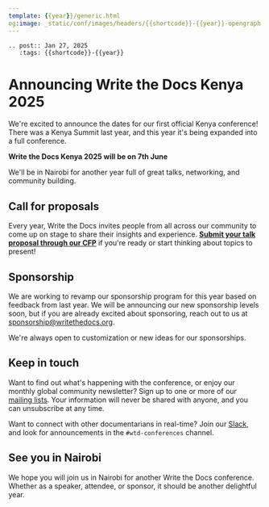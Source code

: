 ```yaml
---
template: {{year}}/generic.html
og:image: _static/conf/images/headers/{{shortcode}}-{{year}}-opengraph.png
---
```


```{eval-rst}
.. post:: Jan 27, 2025
   :tags: {{shortcode}}-{{year}}
```

<!-- Ignore above here, it's metadata for the website. -->

# Announcing Write the Docs Kenya 2025

We're excited to announce the dates for our first official Kenya conference!
There was a Kenya Summit last year, and this year it's being expanded into a full conference.

**Write the Docs Kenya 2025 will be on 7th June**

We'll be in Nairobi for another year full of great talks, networking, and community building.

## Call for proposals

Every year, Write the Docs invites people from all across our community to come up on stage to share their insights and experience. [**Submit your talk proposal through our CFP**](https://sessionize.com/wtdkenya-conf/) if you're ready or start thinking about topics to present!

## Sponsorship

We are working to revamp our sponsorship program for this year based on feedback from last year. We will be announcing our new sponsorship levels soon, but if you are already excited about sponsoring, reach out to us at sponsorship@writethedocs.org.

We're always open to customization or new ideas for our sponsorships.

## Keep in touch

Want to find out what's happening with the conference, or enjoy our monthly global community newsletter? Sign up to one or more of our [mailing lists](https://www.writethedocs.org/newsletter/). Your information will never be shared with anyone, and you can unsubscribe at any time.

Want to connect with other documentarians in real-time? Join our [Slack](https://www.writethedocs.org/slack/), and look for announcements in the `#wtd-conferences` channel.

## See you in Nairobi

We hope you will join us in Nairobi for another Write the Docs conference. Whether as a speaker, attendee, or sponsor, it should be another delightful year.
